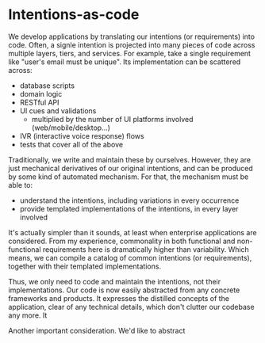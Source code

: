 # Intentions-as-code

We develop applications by translating our intentions (or requirements) into code. Often, a signle intention is projected into many pieces of code across multiple layers, tiers, and services. For example, take a single requirement like "user's email must be unique". Its implementation can be scattered across:

- database scripts
- domain logic
- RESTful API
- UI cues and validations
  - multiplied by the number of UI platforms involved (web/mobile/desktop...)
- IVR (interactive voice response) flows
- tests that cover all of the above

Traditionally, we write and maintain these by ourselves. However, they are just mechanical derivatives of our original intentions, and can be produced by some kind of automated mechanism. For that, the mechanism must be able to:

- understand the intentions, including variations in every occurrence
- provide templated implementations of the intentions, in every layer involved

It's actually simpler than it sounds, at least when enterprise applications are considered. From my experience, commonality in both functional and non-functional requirements here is dramatically higher than variability. Which means, we can compile a catalog of common intentions (or requirements), together with their templated implementations. 

Thus, we only need to code and maintain the intentions, not their implementations. Our code is now easily abstracted from any concrete frameworks and products. It expresses the distilled concepts of the application, clear of any technical details, which don't clutter our codebase any more. It   

Another important consideration. We'd like to abstract 



